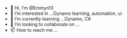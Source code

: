 - 👋 Hi, I’m @Emmyn13
- 👀 I’m interested in ...Dynamo learning, automation, ui
- 🌱 I’m currently learning ...Dynamo, C# 
- 💞️ I’m looking to collaborate on ...
- 📫 How to reach me ...

<!---
Emmyn13/Emmyn13 is a ✨ special ✨ repository because its `README.md` (this file) appears on your GitHub profile.
You can click the Preview link to take a look at your changes.
--->

